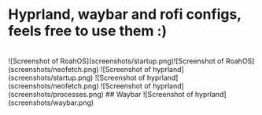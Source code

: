 # Hyprland, waybar and rofi configs, feels free to use them :)
<br>
![Screenshot of RoahOS](screenshots/startup.png)![Screenshot of RoahOS](screenshots/neofetch.png)
![Screenshot of hyprland](screenshots/startup.png)
![Screenshot of hyprland](screenshots/neofetch.png)
![Screenshot of hyprland](screenshots/processes.png)
## Waybar
![Screenshot of hyprland](screenshots/waybar.png)
